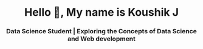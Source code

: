 <h1 align="center">Hello 👋, My name is Koushik J</h1>
<h3 align="center">Data Science Student | Exploring the Concepts of Data Science and Web development</h3>

<!--
**Koushik-j/Koushik-j** is a ✨ _special_ ✨ repository because its `README.md` (this file) appears on your GitHub profile.

Here are some ideas to get you started:

- 🔭 I’m currently working on ...
- 🌱 I’m currently learning ...
- 👯 I’m looking to collaborate on ...
- 🤔 I’m looking for help with ...
- 💬 Ask me about ...
- 📫 How to reach me: ...
- 😄 Pronouns: ...
- ⚡ Fun fact: ...
-->
